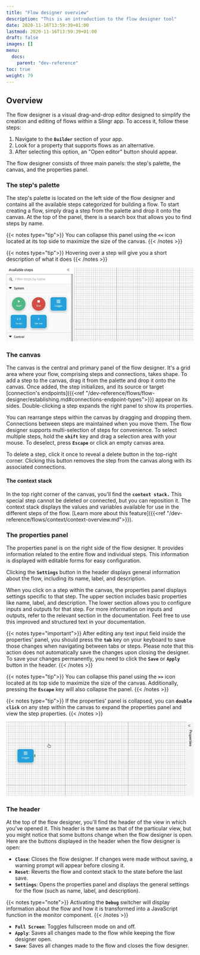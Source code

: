 ```yaml
---
title: "Flow designer overview"
description: "This is an introduction to the flow designer tool"
date: 2020-11-16T13:59:39+01:00
lastmod: 2020-11-16T13:59:39+01:00
draft: false
images: []
menu:
  docs:
    parent: "dev-reference"
toc: true
weight: 79
---
```


## **Overview**

The flow designer is a visual drag-and-drop editor designed to simplify the creation and editing of flows within a Slingr app. To access it, follow these steps:

1. Navigate to the **`Builder`** section of your app.
2. Look for a property that supports flows as an alternative.
3. After selecting this option, an "Open editor" button should appear.

The flow designer consists of three main panels: the step's palette, the canvas, and the properties panel.

### The step's palette

The step's palette is located on the left side of the flow designer and contains all the available steps categorized for building a flow. To start creating a flow, simply drag a step from the palette and drop it onto the canvas. At the top of the panel, there is a search box that allows you to find steps by name.

{{< notes type="tip">}}
You can collapse this panel using the **`<<`** icon located at its top side to maximize the size of the canvas.
{{< /notes >}}


{{< notes type="tip">}}
Hovering over a step will give you a short description of what it does
{{< /notes >}}
<br>

![Dropping from Palette](/images/vendor/flows/dropping_from_palette.gif)

### The canvas

The canvas is the central and primary panel of the flow designer. It's a grid area where your flow, comprising steps and connections, takes shape. To add a step to the canvas, drag it from the palette and drop it onto the canvas. Once added, the step initializes, and its source or target [connection's endpoints]({{<ref "/dev-reference/flows/flow-designer/establishing.md#connections-endpoint-types">}}) appear on its sides. Double-clicking a step expands the right panel to show its properties.

You can rearrange steps within the canvas by dragging and dropping them. Connections between steps are maintained when you move them. The flow designer supports multi-selection of steps for convenience. To select multiple steps, hold the **`shift`** key and drag a selection area with your mouse. To deselect, press **`Escape`** or click an empty canvas area.

To delete a step, click it once to reveal a delete button in the top-right corner. Clicking this button removes the step from the canvas along with its associated connections.

#### The context stack

In the top right corner of the canvas, you'll find the **`context stack.`** This special step cannot be deleted or connected, but you can reposition it. The context stack displays the values and variables available for use in the different steps of the flow. [Learn more about this feature]({{<ref "/dev-reference/flows/context/context-overview.md">}}).

### The properties panel

The properties panel is on the right side of the flow designer. It provides information related to the entire flow and individual steps. This information is displayed with editable forms for easy configuration.

Clicking the **`Settings`** button in the header displays general information about the flow, including its name, label, and description.

When you click on a step within the canvas, the properties panel displays settings specific to that step. The upper section includes basic properties like name, label, and description. The lower section allows you to configure inputs and outputs for that step. For more information on inputs and outputs, refer to the relevant section in the documentation.
Feel free to use this improved and structured text in your documentation.

{{< notes type="important">}}
After editing any text input field inside the properties' panel, you should press the **`tab`** key on your keyboard to save those changes when navigating between tabs or steps. Please note that this action does not automatically save the changes upon closing the designer. To save your changes permanently, you need to click the **`Save`** or **`Apply`** button in the header.
{{< /notes >}}

{{< notes type="tip">}}
You can collapse this panel using the **`>>`** icon located at its top side to maximize the size of the canvas. Additionally, pressing the **`Escape`** key will also collapse the panel.
{{< /notes >}}

{{< notes type="tip">}}
If the properties' panel is collapsed, you can **`double click`** on any step within the canvas to expand the properties panel and view the step properties.
{{< /notes >}}
<br>

![Properties Panel](/images/vendor/flows/properties_panel.gif)

### The header

At the top of the flow designer, you'll find the header of the view in which you've opened it. This header is the same as that of the particular view, but you might notice that some buttons change when the flow designer is open. Here are the buttons displayed in the header when the flow designer is open:

- **`Close`**: Closes the flow designer. If changes were made without saving, a warning prompt will appear before closing it.
- **`Reset`**: Reverts the flow and context stack to the state before the last save.
- **`Settings`**: Opens the properties panel and displays the general settings for the flow (such as name, label, and description).

{{< notes type="note">}}
Activating the **`Debug`** switcher will display information about the flow and how it is transformed into a JavaScript function in the monitor component.
{{< /notes >}}

- **`Full Screen`**: Toggles fullscreen mode on and off.
- **`Apply`**: Saves all changes made to the flow while keeping the flow designer open.
- **`Save`**: Saves all changes made to the flow and closes the flow designer.



